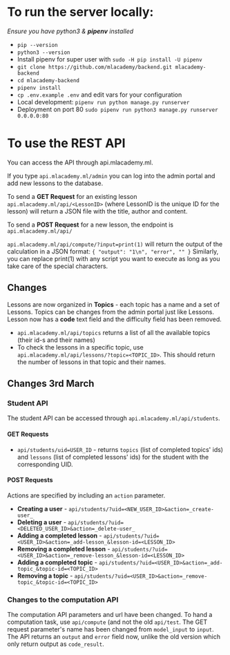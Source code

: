 # To run the server locally:

_Ensure you have python3 & **pipenv** installed_

- `pip --version`
- `python3 --version`
- Install pipenv for super user with `sudo -H pip install -U pipenv`
- `git clone https://github.com/mlacademy/backend.git mlacademy-backend`
- `cd mlacademy-backend`
- `pipenv install`
- `cp .env.example .env` and edit vars for your configuration
- Local development: `pipenv run python manage.py runserver`
- Deployment on port 80 `sudo pipenv run python3 manage.py runserver 0.0.0.0:80`

# To use the REST API

You can access the API through api.mlacademy.ml.

If you type `api.mlacademy.ml/admin` you can log into the admin portal and add new lessons to the database.

To send a **GET Request** for an existing lesson `api.mlacademy.ml/api/<LessonID>` (where LessonID is the unique ID for the lesson) will return a JSON file with the title, author and content.

To send a **POST Request** for a new lesson, the endpoint is `api.mlacademy.ml/api/`

`api.mlacademy.ml/api/compute/?input=print(1)` will return the output of the calculation in a JSON format: `{ "output": "1\n", "error", "" }` Similarly, you can replace print(1) with any script you want to execute as long as you take care of the special characters.

## Changes

Lessons are now organized in **Topics** - each topic has a name and a set of Lessons. Topics can be changes from the admin portal just like Lessons. Lesson now has a **code** text field and the difficulty field has been removed.

- `api.mlacademy.ml/api/topics` returns a list of all the available topics (their id-s and their names)
- To check the lessons in a specific topic, use `api.mlacademy.ml/api/lessons/?topic=<TOPIC_ID>`. This should return the number of lessons in that topic and their names.

## Changes 3rd March

### Student API

The student API can be accessed through `api.mlacademy.ml/api/students`.

#### GET Requests

- `api/students/uid=USER_ID` - returns `topics` (list of completed topics' ids) and `lessons` (list of completed lessons' ids) for the student with the corresponding UID.

#### POST Requests

Actions are specified by including an `action` parameter.

- **Creating a user** - `api/students/?uid=<NEW_USER_ID>&action=_create-user_`
- **Deleting a user** - `api/students/?uid=<DELETED_USER_ID>&action=_delete-user_`
- **Adding a completed lesson** - `api/students/?uid=<USER_ID>&action=_add-lesson_&lesson-id=<LESSON_ID>`
- **Removing a completed lesson** - `api/students/?uid=<USER_ID>&action=_remove-lesson_&lesson-id=<LESSON_ID>`
- **Adding a completed topic** - `api/students/?uid=<USER_ID>&action=_add-topic_&topic-id=<TOPIC_ID>`
- **Removing a topic** - `api/students/?uid=<USER_ID>&action=_remove-topic_&topic-id=<TOPIC_ID>`

### Changes to the computation API

The computation API parameters and url have been changed. To hand a computation task, use `api/compute` (and not the old `api/test`. The GET request parameter's name has been changed from `model_input` to `input`. The API returns an `output` and `error` field now, unlike the old version which only return output as `code_result`.
